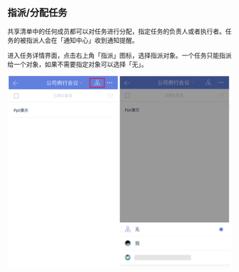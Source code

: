 ## 指派/分配任务

共享清单中的任何成员都可以对任务进行分配，指定任务的负责人或者执行者。任务的被指派人会在「通知中心」收到通知提醒。

进入任务详情界面，点击右上角「指派」图标，选择指派对象。一个任务只能指派给一个对象，如果不需要指定对象可以选择「无」。

![](./images/share/allot.png)